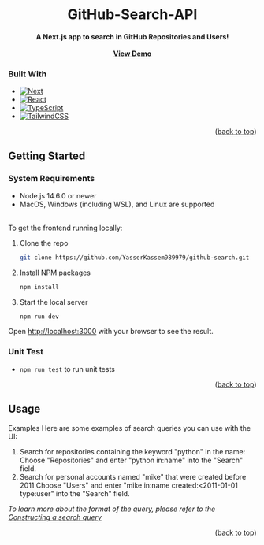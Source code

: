 <!-- Improved compatibility of back to top link: See: https://github.com/othneildrew/Best-README-Template/pull/73 -->

<a name="readme-top"></a>

<!--
*** Thanks for checking out the Best-README-Template. If you have a suggestion
*** that would make this better, please fork the repo and create a pull request
*** or simply open an issue with the tag "enhancement".
*** Don't forget to give the project a star!
*** Thanks again! Now go create something AMAZING! :D
-->

<!-- PROJECT LOGO -->
<div align="center">
  <h1 align="center">GitHub-Search-API</h1>
  <h4 align="center">
    A Next.js app to search in GitHub Repositories and Users!
    <br />
    <br/>
    <a href="https://github-search-api-opal.vercel.app/">View Demo</a>
  </h4>

</div>

### Built With

- [![Next][next.js]][next-url]
- [![React][react.js]][react-url]
- [![TypeScript][typescript]][typescript-url]
- [![TailwindCSS][tailwindcss]][tailwind-url]

<p align="right">(<a href="#readme-top">back to top</a>)</p>

<!-- GETTING STARTED -->

## Getting Started

### System Requirements
- Node.js 14.6.0 or newer
- MacOS, Windows (including WSL), and Linux are supported
<br/>
To get the frontend running locally:

1. Clone the repo
   ```sh
   git clone https://github.com/YasserKassem989979/github-search.git
   ```
2. Install NPM packages
   ```sh
   npm install
   ```
3. Start the local server
   ```sh
   npm run dev
   ```

Open [http://localhost:3000](http://localhost:3000) with your browser to see the result.

### Unit Test

- `npm run test` to run unit tests

<p align="right">(<a href="#readme-top">back to top</a>)</p>

<!-- USAGE EXAMPLES -->

## Usage

Examples
Here are some examples of search queries you can use with the UI:

1. Search for repositories containing the keyword "python" in the name: Choose "Repositories" and enter "python in:name" into the "Search" field.
2. Search for personal accounts named "mike" that were created before 2011 Choose "Users" and enter "mike in:name created:<2011-01-01 type:user" into the "Search" field.

_To learn more about the format of the query, please refer to the [Constructing a search query](https://docs.github.com/en/search-github/searching-on-github/searching-for-repositories)_
<p align="right">(<a href="#readme-top">back to top</a>)</p>

<!-- MARKDOWN LINKS & IMAGES -->
<!-- https://www.markdownguide.org/basic-syntax/#reference-style-links -->

[product-screenshot]: src/assets/screenshot.png
[next.js]: https://img.shields.io/badge/next.js-000000?style=for-the-badge&logo=nextdotjs&logoColor=white
[next-url]: https://nextjs.org/
[react.js]: https://img.shields.io/badge/React-20232A?style=for-the-badge&logo=react&logoColor=61DAFB
[react-url]: https://reactjs.org/
[typescript]: https://img.shields.io/badge/typescript-000000?style=for-the-badge&logo=typescript&logoColor=white
[typescript-url]: https://www.typescriptlang.org/
[tailwindcss]: https://img.shields.io/badge/tailwind%20css-000000?style=for-the-badge&logo=tailwindcss&logoColor=sky
[tailwind-url]: https://tailwindcss.com/
